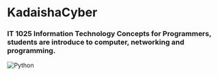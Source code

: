 # KadaishaCyber
### IT 1025 Information Technology Concepts for Programmers, students are introduce to computer, networking and programming. 

![Python](https://github.com/Kjrjr/KadaishaCyber/assets/136286335/7370352f-4992-4d3e-a169-79b8aecc2229)
